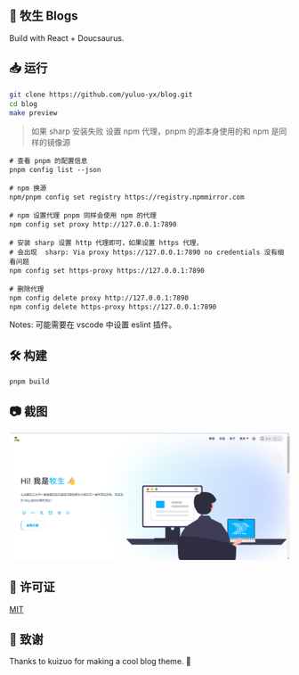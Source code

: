 ## 🎉 牧生 Blogs

Build with React + Doucsaurus.

## 📥 运行

```bash
git clone https://github.com/yuluo-yx/blog.git
cd blog
make preview
```

> 如果 sharp 安装失败
>  设置 npm 代理，pnpm 的源本身使用的和 npm 是同样的镜像源

```shell
# 查看 pnpm 的配置信息
pnpm config list --json

# npm 换源
npm/pnpm config set registry https://registry.npmmirror.com

# npm 设置代理 pnpm 同样会使用 npm 的代理
npm config set proxy http://127.0.0.1:7890

# 安装 sharp 设置 http 代理即可，如果设置 https 代理，
# 会出现  sharp: Via proxy https://127.0.0.1:7890 no credentials 没有细看问题
npm config set https-proxy https://127.0.0.1:7890

# 删除代理
npm config delete proxy http://127.0.0.1:7890
npm config delete https-proxy https://127.0.0.1:7890
```  

Notes: 可能需要在 vscode 中设置 eslint 插件。

## 🛠️ 构建

```bash
pnpm build
```

## 📷 截图

<img width="1471" alt="Live Demo" src="https://github.com/yuluo-yx/yuluo-yx.github.io/blob/main/static/img/og.png?raw=true">

## 📝 许可证

[MIT](./LICENSE)

## 🫡 致谢

Thanks to kuizuo for making a cool blog theme. 🚀
